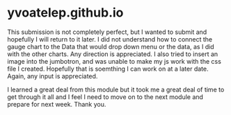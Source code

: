 # yvoatelep.github.io
This submission is not completely perfect, but I wanted to submit and hopefully I will return to it later. I did not understand how to connect the gauge chart to the Data that would drop down menu or the data, as 
I did with the other charts. Any direction is appreciated. I also tried to insert an image into the jumbotron, and was unable to make my js work with the css file I created. 
Hopefully that is soemthing I can work on at a later date. Again, any input is appreciated. 

I learned a great deal from this module but it took me a great deal of time to get through it all and I feel I need to move on to the next module and prepare for next week. Thank you. 

